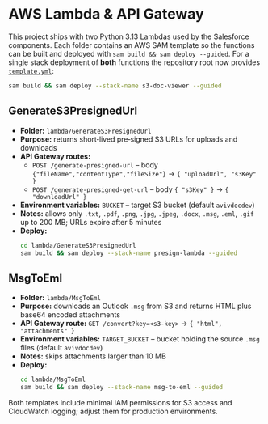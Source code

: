 # AWS Lambda & API Gateway

This project ships with two Python 3.13 Lambdas used by the Salesforce
components. Each folder contains an AWS SAM template so the functions can be
built and deployed with `sam build && sam deploy --guided`.  For a single stack
deployment of **both** functions the repository root now provides
[`template.yml`](../template.yml):

```bash
sam build && sam deploy --stack-name s3-doc-viewer --guided
```

## GenerateS3PresignedUrl

- **Folder:** `lambda/GenerateS3PresignedUrl`
- **Purpose:** returns short‑lived pre‑signed S3 URLs for uploads and downloads
- **API Gateway routes:**
  - `POST /generate-presigned-url` – body `{"fileName","contentType","fileSize"}` → `{ "uploadUrl", "s3Key" }`
  - `POST /generate-presigned-get-url` – body `{ "s3Key" }` → `{ "downloadUrl" }`
- **Environment variables:** `BUCKET` – target S3 bucket (default `avivdocdev`)
- **Notes:** allows only `.txt`, `.pdf`, `.png`, `.jpg`, `.jpeg`, `.docx`, `.msg`, `.eml`, `.gif` up to 200 MB; URLs expire after 5 minutes
- **Deploy:**
  ```bash
  cd lambda/GenerateS3PresignedUrl
  sam build && sam deploy --stack-name presign-lambda --guided
  ```

## MsgToEml

- **Folder:** `lambda/MsgToEml`
- **Purpose:** downloads an Outlook `.msg` from S3 and returns HTML plus base64
  encoded attachments
- **API Gateway route:** `GET /convert?key=<s3-key>` → `{ "html", "attachments" }`
- **Environment variables:** `TARGET_BUCKET` – bucket holding the source `.msg`
  files (default `avivdocdev`)
- **Notes:** skips attachments larger than 10 MB
- **Deploy:**
  ```bash
  cd lambda/MsgToEml
  sam build && sam deploy --stack-name msg-to-eml --guided
  ```

Both templates include minimal IAM permissions for S3 access and CloudWatch
logging; adjust them for production environments.
